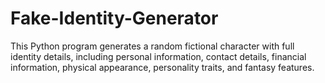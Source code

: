 # Fake-Identity-Generator
This Python program generates a random fictional character with full identity details, including personal information, contact details, financial information, physical appearance, personality traits, and fantasy features.
